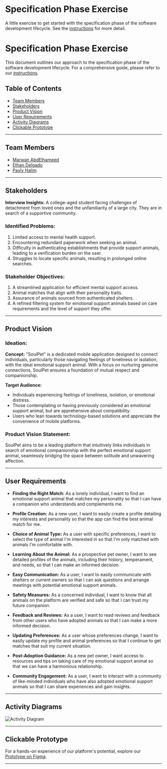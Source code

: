 # Specification Phase Exercise

A little exercise to get started with the specification phase of the software development lifecycle. See the [instructions](instructions.md) for more detail.


# Specification Phase Exercise

This document outlines our approach to the specification phase of the software development lifecycle. For a comprehensive guide, please refer to our [instructions](instructions.md).

## Table of Contents

- [Team Members](#team-members)
- [Stakeholders](#stakeholders)
- [Product Vision](#product-vision)
- [User Requirements](#user-requirements)
- [Activity Diagrams](#activity-diagrams)
- [Clickable Prototype](#clickable-prototype)

---

## Team Members

- [Marwan AbdElhameed](https://github.com/MarwanWalid2/)
- [Ethan Delgado](https://github.com/ethan-delgado)
- [Pavly Halim](https://github.com/pavlyhalim)

---

## Stakeholders

**Interview Insights:** A college-aged student facing challenges of detachment from loved ones and the unfamiliarity of a large city. They are in search of a supportive community.

### Identified Problems:
1. Limited access to mental health support.
2. Encountering redundant paperwork when seeking an animal.
3. Difficulty in authenticating establishments that provide support animals, leading to a verification burden on the user.
4. Struggles to locate specific animals, resulting in prolonged online searches.

### Stakeholder Objectives:
1. A streamlined application for efficient mental support access.
2. Animal matches that align with their personality traits.
3. Assurance of animals sourced from authenticated shelters.
4. A refined filtering system for emotional support animals based on care requirements and the level of support they offer.

---

## Product Vision

### Ideation:
**Concept:** "SoulPet" is a dedicated mobile application designed to connect individuals, particularly those navigating feelings of loneliness or isolation, with the ideal emotional support animal. With a focus on nurturing genuine connections, SoulPet ensures a foundation of mutual respect and companionship.

**Target Audience:** 
- Individuals experiencing feelings of loneliness, isolation, or emotional distress.
- Those contemplating or having previously considered an emotional support animal, but are apprehensive about compatibility.
- Users who lean towards technology-based solutions and appreciate the convenience of mobile platforms.

### Product Vision Statement:
SoulPet aims to be a leading platform that intuitively links individuals in search of emotional companionship with the perfect emotional support animal, seamlessly bridging the space between solitude and unwavering affection.

---

## User Requirements

- **Finding the Right Match:** As a lonely individual, I want to find an emotional support animal that matches my personality so that I can have a companion who understands and complements me.

- **Profile Creation:** As a new user, I want to easily create a profile detailing my interests and personality so that the app can find the best animal match for me.

- **Choice of Animal Type:** As a user with specific preferences, I want to select the type of animal I'm interested in so that I'm only matched with animals I'm comfortable with.

- **Learning About the Animal:** As a prospective pet owner, I want to see detailed profiles of the animals, including their history, temperament, and needs, so that I can make an informed decision.

- **Easy Communication:** As a user, I want to easily communicate with shelters or current owners so that I can ask questions and arrange meetings with potential emotional support animals.

- **Safety Measures:** As a concerned individual, I want to know that all animals on the platform are verified and safe so that I can trust my future companion.

- **Feedback and Reviews:** As a user, I want to read reviews and feedback from other users who have adopted animals so that I can make a more informed decision.

- **Updating Preferences:** As a user whose preferences change, I want to easily update my profile and animal preferences so that I continue to get matches that suit my current situation.

- **Post-Adoption Guidance:** As a new pet owner, I want access to resources and tips on taking care of my emotional support animal so that we can have a harmonious relationship.

- **Community Engagement:** As a user, I want to interact with a community of like-minded individuals who have also adopted emotional support animals so that I can share experiences and gain insights.

---

## Activity Diagrams

![Activity Diagram](https://github.com/software-students-fall2023/1-specification-exercise-jpem/assets/49916453/7be85f48-a1fb-44b9-a0f3-a7adafbf7d9a)

---

## Clickable Prototype

For a hands-on experience of our platform's potential, explore our [Prototype on Figma](https://www.figma.com/proto/E62TSABHGrQeDAjX9F26LP/Assignment1?type=design&node-id=16-91&t=DneQQefJ5FTJ9M8U-1&scaling=scale-down&page-id=0%3A1&starting-point-node-id=1%3A2&mode=design).

---
